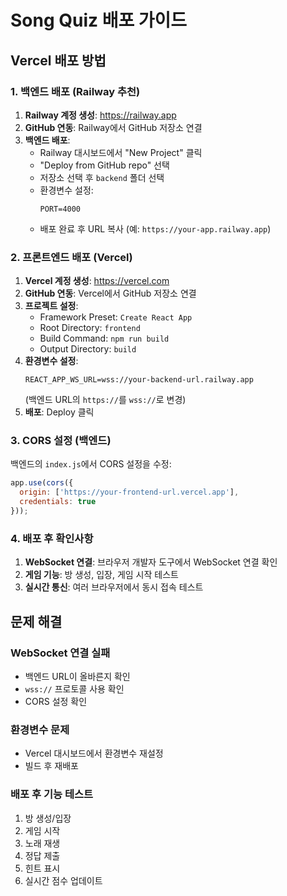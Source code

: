 # Song Quiz 배포 가이드

## Vercel 배포 방법

### 1. 백엔드 배포 (Railway 추천)

1. **Railway 계정 생성**: https://railway.app
2. **GitHub 연동**: Railway에서 GitHub 저장소 연결
3. **백엔드 배포**:
   - Railway 대시보드에서 "New Project" 클릭
   - "Deploy from GitHub repo" 선택
   - 저장소 선택 후 `backend` 폴더 선택
   - 환경변수 설정:
     ```
     PORT=4000
     ```
   - 배포 완료 후 URL 복사 (예: `https://your-app.railway.app`)

### 2. 프론트엔드 배포 (Vercel)

1. **Vercel 계정 생성**: https://vercel.com
2. **GitHub 연동**: Vercel에서 GitHub 저장소 연결
3. **프로젝트 설정**:
   - Framework Preset: `Create React App`
   - Root Directory: `frontend`
   - Build Command: `npm run build`
   - Output Directory: `build`
4. **환경변수 설정**:
   ```
   REACT_APP_WS_URL=wss://your-backend-url.railway.app
   ```
   (백엔드 URL의 `https://`를 `wss://`로 변경)
5. **배포**: Deploy 클릭

### 3. CORS 설정 (백엔드)

백엔드의 `index.js`에서 CORS 설정을 수정:

```javascript
app.use(cors({
  origin: ['https://your-frontend-url.vercel.app'],
  credentials: true
}));
```

### 4. 배포 후 확인사항

1. **WebSocket 연결**: 브라우저 개발자 도구에서 WebSocket 연결 확인
2. **게임 기능**: 방 생성, 입장, 게임 시작 테스트
3. **실시간 통신**: 여러 브라우저에서 동시 접속 테스트

## 문제 해결

### WebSocket 연결 실패
- 백엔드 URL이 올바른지 확인
- `wss://` 프로토콜 사용 확인
- CORS 설정 확인

### 환경변수 문제
- Vercel 대시보드에서 환경변수 재설정
- 빌드 후 재배포

### 배포 후 기능 테스트
1. 방 생성/입장
2. 게임 시작
3. 노래 재생
4. 정답 제출
5. 힌트 표시
6. 실시간 점수 업데이트 